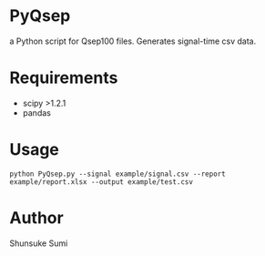 # PyQsep
a Python script for Qsep100 files.
Generates signal-time csv data.

# Requirements
- scipy >1.2.1
- pandas

# Usage
```
python PyQsep.py --signal example/signal.csv --report example/report.xlsx --output example/test.csv
```

# Author
Shunsuke Sumi
